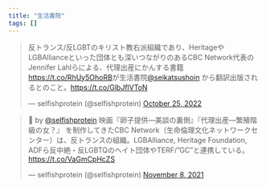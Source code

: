 ```yaml
---
title: "生活書院"
tags: []
---
```


<blockquote class="twitter-tweet"><p lang="ja" dir="ltr">反トランス/反LGBTのキリスト教右派組織であり、HeritageやLGBAllianceといった団体とも深いつながりのあるCBC Network代表のJennifer Lahlらによる、代理出産にかんする書籍<a href="https://t.co/RhUy5OhoRB">https://t.co/RhUy5OhoRB</a>が生活書院<a href="https://twitter.com/seikatsushoin?ref_src=twsrc%5Etfw">@seikatsushoin</a> から翻訳出版されるとのこと。<a href="https://t.co/GlbJflVToN">https://t.co/GlbJflVToN</a></p>&mdash; selfishprotein (@selfishprotein) <a href="https://twitter.com/selfishprotein/status/1584826077335388160?ref_src=twsrc%5Etfw">October 25, 2022</a></blockquote> <script async src="https://platform.twitter.com/widgets.js" charset="utf-8"></script>

<blockquote class="twitter-tweet"><p lang="ja" dir="ltr">🧵 by <a href="https://twitter.com/selfishprotein?ref_src=twsrc%5Etfw">@selfishprotein</a> 映画『卵子提供―美談の裏側』『代理出産―繁殖階級の女？』 を制作してきたCBC Network（生命倫理文化ネットワークセンター）は、反トランスの組織。LGBAlliance, Heritage Foundation, ADFら反中絶・反LGBTQのヘイト団体やTERF/”GC”と連携している。 <a href="https://t.co/VaGmCpHcZS">https://t.co/VaGmCpHcZS</a></p>&mdash; selfishprotein (@selfishprotein) <a href="https://twitter.com/selfishprotein/status/1457750467526594567?ref_src=twsrc%5Etfw">November 8, 2021</a></blockquote> <script async src="https://platform.twitter.com/widgets.js" charset="utf-8"></script>